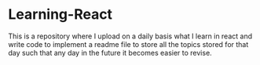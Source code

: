 # Learning-React
This is a repository where I upload on a daily basis what I learn in react and write code to implement a readme file to store all the topics stored for that day such that any day in the future it becomes easier to revise.
